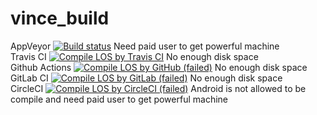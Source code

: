 # vince_build
AppVeyor [![Build status](https://ci.appveyor.com/api/projects/status/851ggtcwlndi081e?svg=true)](https://ci.appveyor.com/project/gamecss/vince-build) Need paid user to get powerful machine  
Travis CI [![Compile LOS by Travis CI](https://app.travis-ci.com/gamecss/vince_build.svg?branch=main)](https://app.travis-ci.com/github/gamecss/vince_build) No enough disk space   
Github Actions [![Compile LOS by GitHub (failed)](https://github.com/gamecss/vince_build/actions/workflows/main.yaml/badge.svg)](https://github.com/gamecss/vince_build/actions) No enough disk space  
GitLab CI [![Compile LOS by GitLab (failed)](https://gitlab.com/gamecss/vincebuild/badges/main/pipeline.svg)](https://gitlab.com/gamecss/vincebuild/-/commits/main) No enough disk space  
CircleCI [![Compile LOS by CircleCI (failed)](https://circleci.com/gh/gamecss/vince_build/tree/main.svg?style=svg)](https://circleci.com/gh/gamecss/vince_build/tree/main) Android is not allowed to be compile and need paid user to get powerful machine
